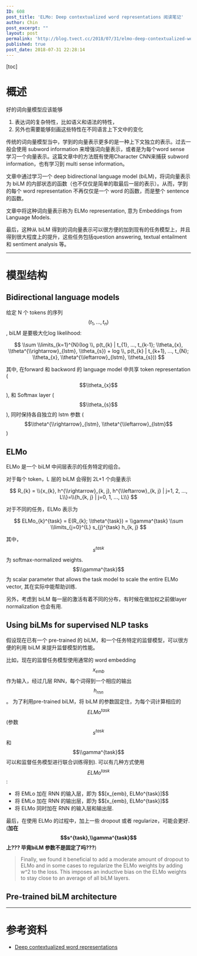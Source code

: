```yaml
---
ID: 608
post_title: 'ELMo: Deep contextualized word representations 阅读笔记'
author: Chin
post_excerpt: ""
layout: post
permalink: 'http://blog.tvect.cc/2018/07/31/elmo-deep-contextualized-word-representations-%e9%98%85%e8%af%bb%e7%ac%94%e8%ae%b0/'
published: true
post_date: 2018-07-31 22:28:14
---
```

[toc]

<h1>概述</h1>

好的词向量模型应该能够
1. 表达词的复杂特性，比如语义和语法的特性，
2. 另外也需要能够刻画这些特性在不同语言上下文中的变化

传统的词向量模型当中，学到的向量表示更多的是一种上下文独立的表示。过去一般会使用 subword information 来增强词向量表示，或者是为每个word sense 学习一个向量表示。这篇文章中的方法既有使用Character CNN来捕获 subword information，也有学习到 multi sense information。

文章中通过学习一个 deep bidirectional language model (biLM)，将词向量表示为 biLM 的内部状态的函数（也不仅仅是简单的取最后一层的表示）。从而，学到的每个 word representation 不再仅仅是一个 word 的函数，而是整个 sentence 的函数。

文章中将这种词向量表示称为 ELMo representation, 意为 Embeddings from Language Models.

最后，这种从 biLM 得到的词向量表示可以很方便的加到现有的任务模型上，并且得到很大程度上的提升，这些任务包括question answering, textual entailment 和 sentiment analysis 等。

<hr />

<h1>模型结构</h1>

<h2>Bidirectional language models</h2>

给定 N 个 tokens 的序列 $$(t_{1}, ..., t_{n})$$, biLM 是要极大化log likelihood:

$$
\\sum \\limits_{k=1}^{N}(log \\, p(t_{k} | t_{1}, ..., t_{k-1}; \\theta_{x}, \\theta^{\\rightarrow}_{lstm}, \\theta_{s}) + log \\, p(t_{k} | t_{k+1}, ..., t_{N}; \\theta_{x}, \\theta^{\\leftarrow}_{lstm}, \\theta_{s}))
$$

其中, 在forward 和 backword 的 language model 中共享 token representation ($$\\theta_{x}$$), 和 Softmax layer ($$\\theta_{s}$$), 同时保持各自独立的 lstm 参数 ($$\\theta^{\\rightarrow}_{lstm}, \\theta^{\\leftarrow}_{lstm}$$)

<h2>ELMo</h2>

ELMo 是一个 biLM 中间层表示的任务特定的组合。

对于每个 token，L 层的 biLM 会得到 2L+1 个向量表示

$$
R_{k} = \\{x_{k}, h^{\\rightarrow}_{k, j}, h^{\\leftarrow}_{k, j} | j=1, 2, ..., L\\}=\\{h_{k, j} | j=0, 1, ..., L\\}
$$

对于不同的任务，ELMo 表示为

$$
ELMo_{k}^{task} = E(R_{k}; \\theta^{task}) = \\gamma^{task} \\sum \\limits_{j=0}^{L} s_{j}^{task} h_{k, j}
$$

其中，$$s^{task}$$ 为 softmax-normalized weights. 
$$\\gamma^{task}$$ 为 scalar parameter that allows the task model to scale the entire ELMo vector, 其在实际中能帮助训练.

另外，考虑到 biLM 每一层的激活有着不同的分布，有时候在做加权之前做layer normalization 也会有用.

<h2>Using biLMs for supervised NLP tasks</h2>

假设现在已有一个 pre-trained 的 biLM，和一个任务特定的监督模型，可以很方便的利用 biLM 来提升监督模型的性能。

比如，现在的监督任务模型使用通常的 word embedding $$x_{emb}$$ 作为输入，经过几层 RNN，每个词得到一个相应的输出 $$h_{rnn}$$。
为了利用pre-trained biLM，将 biLM 的参数固定住，为每个词计算相应的 $$ELMo^{task}$$ (参数 $$s^{task}$$ 和 $$\\gamma^{task}$$ 可以和监督任务模型进行联合训练得到).
可以有几种方式使用 $$ELMo^{task}$$:

<ul>
<li>将 EMLo 加在 RNN 的输入层，即为 $$[x_{emb}, ELMo^{task}]$$</li>
<li>将 EMLo 加在 RNN 的输出层，即为 $$[x_{emb}, ELMo^{task}]$$</li>
<li>将 ELMo 同时加在 RNN 的输入层和输出层.</li>
</ul>

最后，在使用 ELMo 的过程中，加上一些 dropout 或者 regularize，可能会更好. (<strong>加在 $$s^{task},\\gamma^{task}$$ 上??? 毕竟biLM 参数不是固定了吗???</strong>)

<blockquote>
  Finally, we found it beneficial to add a moderate amount of dropout to ELMo and in some cases to regularize the ELMo weights by adding w^2 to the loss. This imposes an inductive bias on the ELMo weights to stay close to an average of all biLM layers.
</blockquote>

<h2>Pre-trained biLM architecture</h2>

<hr />

<h1>参考资料</h1>

<ul>
<li><a href="https://arxiv.org/abs/1802.05365">Deep contextualized word representations
</a></li>
</ul>